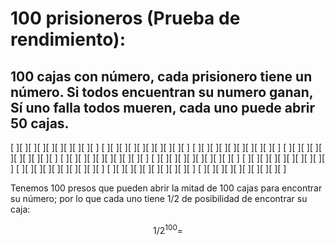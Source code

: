 # 100 prisioneros (Prueba de rendimiento):

## 100 cajas con número, cada prisionero tiene un número. Si todos encuentran su numero ganan, Sí uno falla todos mueren, cada uno puede abrir 50 cajas.
>
[ ][ ][ ][ ][ ][ ][ ][ ][ ][ ]
[ ][ ][ ][ ][ ][ ][ ][ ][ ][ ]
[ ][ ][ ][ ][ ][ ][ ][ ][ ][ ]
[ ][ ][ ][ ][ ][ ][ ][ ][ ][ ]
[ ][ ][ ][ ][ ][ ][ ][ ][ ][ ]
[ ][ ][ ][ ][ ][ ][ ][ ][ ][ ]
[ ][ ][ ][ ][ ][ ][ ][ ][ ][ ]
[ ][ ][ ][ ][ ][ ][ ][ ][ ][ ]
[ ][ ][ ][ ][ ][ ][ ][ ][ ][ ]
[ ][ ][ ][ ][ ][ ][ ][ ][ ][ ]
>

Tenemos 100 presos que pueden abrir la mitad de 100 cajas para encontrar su número; por lo que cada uno tiene 1/2 de posibilidad de encontrar su caja:


$$
1/2^100 = 
$$
